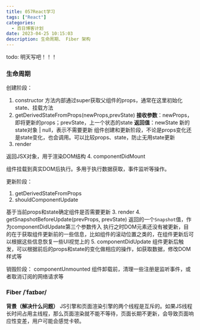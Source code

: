 ```yaml
---
title: 057React学习
tags: ["React"]
categories:
  - 百日博客计划
date: 2023-04-25 10:15:03
description: 生命周期、 Fiber 架构
---
```


todo: 明天写吧！！！

### 生命周期

创建阶段：
1. constructor
方法内部通过super获取父组件的props，通常在这里初始化state、挂载方法
2. getDerivedStateFromProps(newProps,prevState)
**接收参数**：newProps，即将更新的props；prevState，上一个状态的state
**返回值**：newState 新的state对象 | null，表示不需要更新
组件创建和更新阶段，不论是props变化还是state变化，也会调用。可以比较props、state，防止无用state更新
3. render

返回JSX对象，用于渲染DOM结构
4. componentDidMount

组件挂载到真实DOM后执行。多用于执行数据获取，事件监听等操作。


更新阶段：
1. getDerivedStateFromProps
2. shouldComponentUpdate

基于当前props和state确定组件是否需要更新
3. render
4. getSnapshotBeforeUpdate(prevProps, prevState)
返回的一个`Snapshot`值，作为componentDidUpdate第三个参数传入
执行之时DOM元素还没有被更新，目的在于获取组件更新前的一些信息，比如组件的滚动位置之类的，在组件更新后可以根据这些信息恢复一些UI视觉上的
5. componentDidUpdate
组件更新后触发，可以根据前后的props和state的变化做相应的操作，如获取数据，修改DOM样式等

销毁阶段：
componentUnmounted
组件卸载前，清理一些注册是监听事件，或者取消订阅的网络请求等

### Fiber /ˈfaɪbər/

**背景（解决什么问题）**
JS引擎和页面渲染引擎的两个线程是互斥的。如果JS线程长时间占用主线程，那么页面渲染就不能不等待，页面长期不更新，会导致页面响应性变差，用户可能会感觉卡顿。